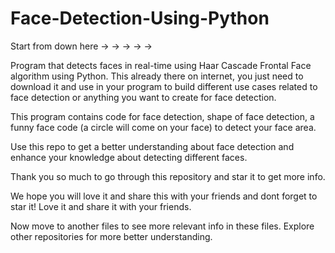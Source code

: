 # Face-Detection-Using-Python

Start from down here -> -> -> -> ->

Program that detects faces in real-time using Haar Cascade Frontal Face algorithm using Python. This already there on internet, you just need to download it and use in your program to build different use cases related to face detection or anything you want to create for face detection.

This program contains code for face detection, shape of face detection, a funny face code (a circle will come on your face) to detect your face area.

Use this repo to get a better understanding about face detection and enhance your knowledge about detecting different faces.


Thank you so much to go through this repository and star it to get more info.

We hope you will love it and share this with your friends and dont forget to star it! Love it and share it with your friends.

Now move to another files to see more relevant info in these files. Explore other repositories for more better understanding.
